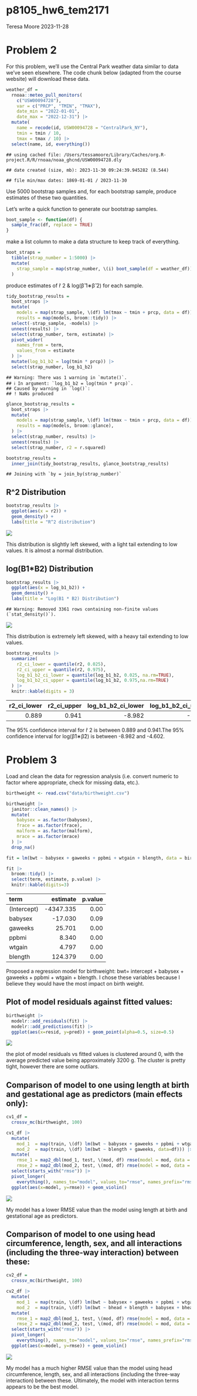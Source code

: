 p8105_hw6_tem2171
================
Teresa Moore
2023-11-28

# Problem 2

For this problem, we’ll use the Central Park weather data similar to
data we’ve seen elsewhere. The code chunk below (adapted from the course
website) will download these data.

``` r
weather_df = 
  rnoaa::meteo_pull_monitors(
    c("USW00094728"),
    var = c("PRCP", "TMIN", "TMAX"), 
    date_min = "2022-01-01",
    date_max = "2022-12-31") |>
  mutate(
    name = recode(id, USW00094728 = "CentralPark_NY"),
    tmin = tmin / 10,
    tmax = tmax / 10) |>
  select(name, id, everything())
```

    ## using cached file: /Users/tessamoore/Library/Caches/org.R-project.R/R/rnoaa/noaa_ghcnd/USW00094728.dly

    ## date created (size, mb): 2023-11-30 09:24:39.945282 (8.544)

    ## file min/max dates: 1869-01-01 / 2023-11-30

Use 5000 bootstrap samples and, for each bootstrap sample, produce
estimates of these two quantities.

Let’s write a quick function to generate our bootstrap samples.

``` r
boot_sample <- function(df) {
  sample_frac(df, replace = TRUE)
}
```

make a list column to make a data structure to keep track of everything.

``` r
boot_straps = 
  tibble(strap_number = 1:5000) |> 
  mutate(
    strap_sample = map(strap_number, \(i) boot_sample(df = weather_df))
  )
```

produce estimates of r̂ 2 & log(β̂ 1∗β̂ 2) for each sample.

``` r
tidy_bootstrap_results = 
  boot_straps |> 
  mutate(
    models = map(strap_sample, \(df) lm(tmax ~ tmin + prcp, data = df)),
    results = map(models, broom::tidy)) |> 
  select(-strap_sample, -models) |> 
  unnest(results) |>
  select(strap_number, term, estimate) |> 
  pivot_wider(
    names_from = term,
    values_from = estimate
  ) |> 
  mutate(log_b1_b2 = log(tmin * prcp)) |> 
  select(strap_number, log_b1_b2)
```

    ## Warning: There was 1 warning in `mutate()`.
    ## ℹ In argument: `log_b1_b2 = log(tmin * prcp)`.
    ## Caused by warning in `log()`:
    ## ! NaNs produced

``` r
glance_bootstrap_results =
  boot_straps |> 
  mutate(
    models = map(strap_sample, \(df) lm(tmax ~ tmin + prcp, data = df)),
    results = map(models, broom::glance),
  ) |> 
  select(strap_number, results) |> 
  unnest(results) |>
  select(strap_number, r2 = r.squared)

bootstrap_results =
  inner_join(tidy_bootstrap_results, glance_bootstrap_results)
```

    ## Joining with `by = join_by(strap_number)`

## R^2 Distribution

``` r
bootstrap_results |> 
  ggplot(aes(x = r2)) + 
  geom_density() +
  labs(title = "R^2 distribution")
```

![](p8105_hw6_tem2171_files/figure-gfm/unnamed-chunk-6-1.png)<!-- -->

This distribution is slightly left skewed, with a light tail extending
to low values. It is almost a normal distribution.

## log(B1\*B2) Distribution

``` r
bootstrap_results |> 
  ggplot(aes(x = log_b1_b2)) + 
  geom_density() +
  labs(title = "Log(B1 * B2) Distribution")
```

    ## Warning: Removed 3361 rows containing non-finite values (`stat_density()`).

![](p8105_hw6_tem2171_files/figure-gfm/unnamed-chunk-7-1.png)<!-- -->

This distribution is extremely left skewed, with a heavy tail extending
to low values.

``` r
bootstrap_results |> 
  summarize(
    r2_ci_lower = quantile(r2, 0.025),
    r2_ci_upper = quantile(r2, 0.975),
    log_b1_b2_ci_lower = quantile(log_b1_b2, 0.025, na.rm=TRUE),
    log_b1_b2_ci_upper = quantile(log_b1_b2, 0.975,na.rm=TRUE)
  ) |> 
  knitr::kable(digits = 3)
```

| r2_ci_lower | r2_ci_upper | log_b1_b2_ci_lower | log_b1_b2_ci_upper |
|------------:|------------:|-------------------:|-------------------:|
|       0.889 |       0.941 |             -8.982 |             -4.602 |

The 95% confidence interval for r̂ 2 is between 0.889 and 0.941.The 95%
confidence interval for log(β̂1∗β̂2) is between -8.982 and -4.602.

# Problem 3

Load and clean the data for regression analysis (i.e. convert numeric to
factor where appropriate, check for missing data, etc.).

``` r
birthweight <- read.csv("data/birthweight.csv")

birthweight |>
  janitor::clean_names() |>
  mutate(
    babysex = as.factor(babysex),
    frace = as.factor(frace),
    malform = as.factor(malform),
    mrace = as.factor(mrace)
  ) |>
  drop_na()
```

``` r
fit = lm(bwt ~ babysex + gaweeks + ppbmi + wtgain + blength, data = birthweight)

fit |>
  broom::tidy() |>
  select(term, estimate, p.value) |>
  knitr::kable(digits=3)
```

| term        |  estimate | p.value |
|:------------|----------:|--------:|
| (Intercept) | -4347.335 |    0.00 |
| babysex     |   -17.030 |    0.09 |
| gaweeks     |    25.701 |    0.00 |
| ppbmi       |     8.340 |    0.00 |
| wtgain      |     4.797 |    0.00 |
| blength     |   124.379 |    0.00 |

Proposed a regression model for birthweight: bwt= intercept + babysex +
gaweeks + ppbmi + wtgain + blength. I chose these variables because I
believe they would have the most impact on birth weight.

## Plot of model residuals against fitted values:

``` r
birthweight |>
  modelr::add_residuals(fit) |>
  modelr::add_predictions(fit) |>
  ggplot(aes(x=resid, y=pred)) + geom_point(alpha=0.5, size=0.5)
```

![](p8105_hw6_tem2171_files/figure-gfm/unnamed-chunk-11-1.png)<!-- -->

the plot of model residuals vs fitted values is clustered around 0, with
the average predicted value being approximately 3200 g. The cluster is
pretty tight, however there are some outliars.

## Comparison of model to one using length at birth and gestational age as predictors (main effects only):

``` r
cv1_df = 
  crossv_mc(birthweight, 100) 

cv1_df |> 
  mutate(
    mod_1  = map(train, \(df) lm(bwt ~ babysex + gaweeks + ppbmi + wtgain + blength, data = df)),
    mod_2  = map(train, \(df) lm(bwt ~ blength + gaweeks, data=df))) |> 
  mutate(
    rmse_1 = map2_dbl(mod_1, test, \(mod, df) rmse(model = mod, data = df)),
    rmse_2 = map2_dbl(mod_2, test, \(mod, df) rmse(model = mod, data = df))) |>
  select(starts_with("rmse")) |>
  pivot_longer(
    everything(), names_to="model", values_to="rmse", names_prefix="rmse_") |>
  ggplot(aes(x=model, y=rmse)) + geom_violin()
```

![](p8105_hw6_tem2171_files/figure-gfm/unnamed-chunk-12-1.png)<!-- -->

My model has a lower RMSE value than the model using length at birth and
gestational age as predictors.

## Comparison of model to one using head circumference, length, sex, and all interactions (including the three-way interaction) between these:

``` r
cv2_df = 
  crossv_mc(birthweight, 100) 

cv2_df |> 
  mutate(
    mod_1  = map(train, \(df) lm(bwt ~ babysex + gaweeks + ppbmi + wtgain + blength, data = df)),
    mod_2  = map(train, \(df) lm(bwt ~ bhead + blength + babysex + bhead*blength + bhead*babysex + blength*babysex + bhead*blength*babysex, data=df))) |>
  mutate(
    rmse_1 = map2_dbl(mod_1, test, \(mod, df) rmse(model = mod, data = df)),
    rmse_2 = map2_dbl(mod_2, test, \(mod, df) rmse(model = mod, data = df))) |>
  select(starts_with("rmse")) |>
  pivot_longer(
    everything(), names_to="model", values_to="rmse", names_prefix="rmse_") |>
  ggplot(aes(x=model, y=rmse)) + geom_violin()
```

![](p8105_hw6_tem2171_files/figure-gfm/unnamed-chunk-13-1.png)<!-- -->

My model has a much higher RMSE value than the model using head
circumference, length, sex, and all interactions (including the
three-way interaction) between these. Ultimately, the model with
interaction terms appears to be the best model.
